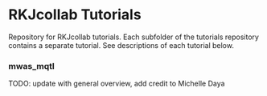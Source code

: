 # RKJcollab Tutorials

Repository for RKJcollab tutorials. Each subfolder of the tutorials repository contains a separate tutorial.
See descriptions of each tutorial below.

### mwas_mqtl

TODO: update with general overview, add credit to Michelle Daya
